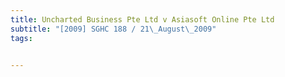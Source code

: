 ```yaml
---
title: Uncharted Business Pte Ltd v Asiasoft Online Pte Ltd 
subtitle: "[2009] SGHC 188 / 21\_August\_2009"
tags:


---
```


